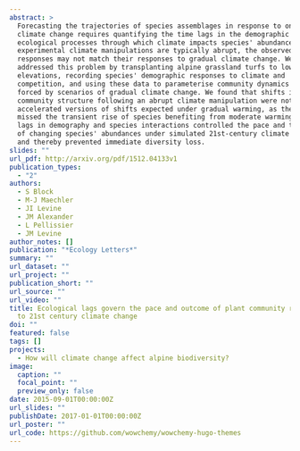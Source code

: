 ```yaml
---
abstract: >
  Forecasting the trajectories of species assemblages in response to ongoing
  climate change requires quantifying the time lags in the demographic and
  ecological processes through which climate impacts species' abundances. Since
  experimental climate manipulations are typically abrupt, the observed species
  responses may not match their responses to gradual climate change. We
  addressed this problem by transplanting alpine grassland turfs to lower
  elevations, recording species' demographic responses to climate and
  competition, and using these data to parameterise community dynamics models
  forced by scenarios of gradual climate change. We found that shifts in
  community structure following an abrupt climate manipulation were not simply
  accelerated versions of shifts expected under gradual warming, as the former
  missed the transient rise of species benefiting from moderate warming. Time
  lags in demography and species interactions controlled the pace and trajectory
  of changing species' abundances under simulated 21st-century climate change,
  and thereby prevented immediate diversity loss.
slides: ""
url_pdf: http://arxiv.org/pdf/1512.04133v1
publication_types:
  - "2"
authors:
  - S Block
  - M-J Maechler
  - JI Levine
  - JM Alexander
  - L Pellissier
  - JM Levine
author_notes: []
publication: "*Ecology Letters*"
summary: ""
url_dataset: ""
url_project: ""
publication_short: ""
url_source: ""
url_video: ""
title: Ecological lags govern the pace and outcome of plant community responses
  to 21st century climate change
doi: ""
featured: false
tags: []
projects:
  - How will climate change affect alpine biodiversity?
image:
  caption: ""
  focal_point: ""
  preview_only: false
date: 2015-09-01T00:00:00Z
url_slides: ""
publishDate: 2017-01-01T00:00:00Z
url_poster: ""
url_code: https://github.com/wowchemy/wowchemy-hugo-themes
---
```

